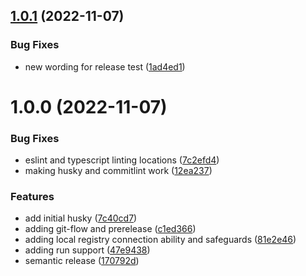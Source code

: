 ## [1.0.1](https://github.com/JanusHealthInc/typescript-repo-template/compare/v1.0.0...v1.0.1) (2022-11-07)


### Bug Fixes

* new wording for release test ([1ad4ed1](https://github.com/JanusHealthInc/typescript-repo-template/commit/1ad4ed15f0b1fe6f3eae4cad9d93a1c40ca297a6))

# 1.0.0 (2022-11-07)


### Bug Fixes

* eslint and typescript linting locations ([7c2efd4](https://github.com/JanusHealthInc/typescript-repo-template/commit/7c2efd472016527d5f18e504608b09ed801d3b35))
* making husky and commitlint work ([12ea237](https://github.com/JanusHealthInc/typescript-repo-template/commit/12ea237ea902d9e37af0de2ef3b6976cb97eb900))


### Features

* add initial husky ([7c40cd7](https://github.com/JanusHealthInc/typescript-repo-template/commit/7c40cd7a8d0d662120369de3a8ab99ca061fab14))
* adding git-flow and prerelease ([c1ed366](https://github.com/JanusHealthInc/typescript-repo-template/commit/c1ed3667dd550742663b37c8b0e2a644482a272d))
* adding local registry connection ability and safeguards ([81e2e46](https://github.com/JanusHealthInc/typescript-repo-template/commit/81e2e4658f0ca9b1e46cfffec5b3a251a8113fde))
* adding run support ([47e9438](https://github.com/JanusHealthInc/typescript-repo-template/commit/47e94384208fcc58dd7c1116525daf0f98f575f1))
* semantic release ([170792d](https://github.com/JanusHealthInc/typescript-repo-template/commit/170792d9318c3c8087358577069484fb954101c0))
